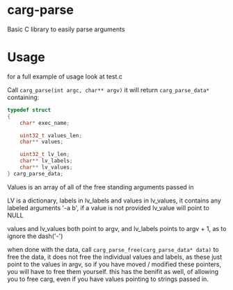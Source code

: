 # carg-parse

Basic C library to easily parse arguments

# Usage

for a full example of usage look at test.c

Call
`carg_parse(int argc, char** argv)`
it will return `carg_parse_data*` containing:
```c
typedef struct 
{
    char* exec_name;

    uint32_t values_len;
    char** values;

    uint32_t lv_len;
    char** lv_labels;
    char** lv_values;
} carg_parse_data;
```

Values is an array of all of the free standing arguments passed in

LV is a dictionary, labels in lv_labels and values in lv_values, it contains any labeled arguments '-a b', if a value is not provided lv_value will point to NULL

values and lv_values both point to argv, and lv_labels points to argv + 1, as to ignore the dash('-')

when done with the data, call
`carg_parse_free(carg_parse_data* data)`
to free the data, it does not free the individual values and labels, as these just point to the values in argv, so if you have moved / modified these pointers, you will have to free them yourself. this has the benifit as well, of allowing you to free carg, even if you have values pointing to strings passed in.
